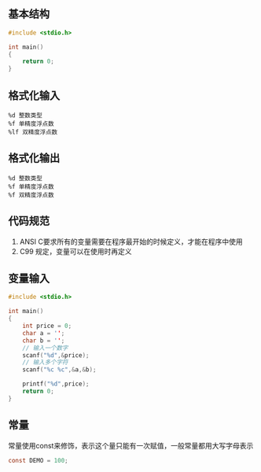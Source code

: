 ## 基本结构
```c
#include <stdio.h>

int main()
{
	return 0;
}
```

## 格式化输入
```
%d 整数类型
%f 单精度浮点数
%lf 双精度浮点数
```

## 格式化输出
```
%d 整数类型
%f 单精度浮点数
%f 双精度浮点数
```

## 代码规范
1. ANSI C要求所有的变量需要在程序最开始的时候定义，才能在程序中使用
2. C99 规定，变量可以在使用时再定义

## 变量输入
```c
#include <stdio.h>

int main()
{
	int price = 0;
    char a = '';
    char b = '';
    // 输入一个数字
	scanf("%d",&price);
    // 输入多个字符
    scanf("%c %c",&a,&b);

	printf("%d",price);
	return 0;
}
```

## 常量
常量使用const来修饰，表示这个量只能有一次赋值，一般常量都用大写字母表示
```c
const DEMO = 100;
```